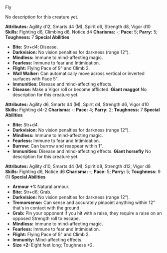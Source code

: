 Fly

No description for this creature yet.

**Attributes:** Agility d12, Smarts d4 (M), Spirit d6, Strength d8,
Vigor d10
**Skills:** Fighting d6, Climbing d8, Notice d4
**Charisma:** -; **Pace:** 5; **Parry:** 5; **Toughness:** 7
**Special Abilities**
- **Bite:** Str+d4; Disease.
- **Darkvision:** No vision penalties for darkness (range 12").
- **Mindless:** Immune to mind-affecting magic.
- **Fearless:** Immune to fear and Intimidation.
- **Flight:** Flying Pace of 9" and Climb 2.
- **Wall Walker:** Can automatically move across vertical or inverted
surfaces with Pace 5".
- **Immunities:** Disease and mind-affecting effects.
- **Disease:** Make a Vigor roll or become afflicted.
**Giant maggot**
No description for this creature yet.

**Attributes:** Agility d6, Smarts d4 (M), Spirit d4, Strength d6, Vigor
d10
**Skills:** Fighting d4-2
**Charisma:** -; **Pace:** 4; **Parry:** 2; **Toughness:** 7
**Special Abilities**
- **Bite:** Str+d4.
- **Darkvision:** No vision penalties for darkness (range 12").
- **Mindless:** Immune to mind-affecting magic.
- **Fearless:** Immune to fear and Intimidation.
- **Burrow:** Can burrow and reappear within 1".
- **Immunities:** Disease and mind-affecting effects.
**Giant horsefly**
No description for this creature yet.

**Attributes:** Agility d10, Smarts d4 (M), Spirit d8, Strength d12,
Vigor d8
**Skills:** Fighting d6, Notice d6
**Charisma:** -; **Pace:** 5; **Parry:** 5; **Toughness:** 9 (1)
**Special Abilities**
- **Armour +1:** Natural armour.
- **Bite:** Str+d6; Grab.
- **Darkvision:** No vision penalties for darkness (range 12").
- **Tremorsense:** Can sense and accurately pinpoint anything within
12" that's in contact with the ground.
- **Grab:** Pin your opponent if you hit with a raise, they require a
raise on an opposed Strength roll to escape.
- **Mindless:** Immune to mind-affecting magic.
- **Fearless:** Immune to fear and Intimidation.
- **Flight:** Flying Pace of 9" and Climb 2.
- **Immunity:** Mind-affecting effects.
- **Size +2:** Eight feet long; Toughness +2.

